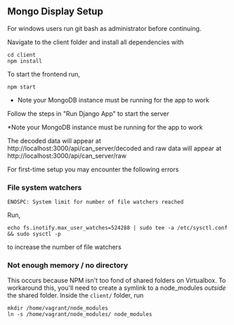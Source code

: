 ## Mongo Display Setup
For windows users run git bash as administrator before continuing.

Navigate to the client folder and install all dependencies with
```
cd client
npm install
```

To start the frontend run,
```
npm start
```

* Note your MongoDB instance must be running for the app to work

Follow the steps in "Run Django App" to start the server

*Note your MongoDB instance must be running for the app to work

The decoded data will appear at http://localhost:3000/api/can_server/decoded
and raw data will appear at http://localhost:3000/api/can_server/raw

For first-time setup you may encounter the following errors

### File system watchers
```
ENOSPC: System limit for number of file watchers reached
```
Run,
```
echo fs.inotify.max_user_watches=524288 | sudo tee -a /etc/sysctl.conf && sudo sysctl -p
```
to increase the number of file watchers

### Not enough memory / no directory
This occurs because NPM isn't too fond of shared folders on Virtualbox. To workaround this, you'll need to create a symlink to a node_modules _outside_ the shared folder. Inside the `client/` folder, run 
```
mkdir /home/vagrant/node_modules
ln -s /home/vagrant/node_modules/ node_modules
```
